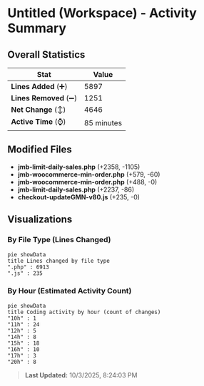 # Untitled (Workspace) - Activity Summary 

## Overall Statistics

| Stat                   | Value                                                             |
| ---------------------- | ----------------------------------------------------------------- |
| **Lines Added** (➕)   | 5897                                          |
| **Lines Removed** (➖) | 1251                                        |
| **Net Change** (↕)    | 4646                |
| **Active Time** (⌚)   | 85 minutes |


## Modified Files
- **jmb-limit-daily-sales.php** (+2358, -1105)
- **jmb-woocommerce-min-order.php** (+579, -60)
- **jmb-woocommerce-min-order.php** (+488, -0)
- **jmb-limit-daily-sales.php** (+2237, -86)
- **checkout-updateGMN-v80.js** (+235, -0)

## Visualizations

### By File Type (Lines Changed)

```mermaid
pie showData
title Lines changed by file type
".php" : 6913
".js" : 235
```

### By Hour (Estimated Activity Count)

```mermaid
pie showData
title Coding activity by hour (count of changes)
"10h" : 1
"11h" : 24
"12h" : 5
"14h" : 8
"15h" : 18
"16h" : 10
"17h" : 3
"20h" : 8
```


> **Last Updated:** 10/3/2025, 8:24:03 PM